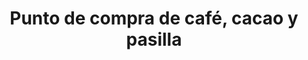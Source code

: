 ---
title: "Punto de compra de café, cacao y pasilla"
url: /amalfi/punto-de-compra-de-cafe-cacao-y-pasilla/
shop: Kaffee
---